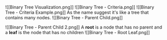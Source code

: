 ![[Binary Tree Visualization.png]]
![[Binary Tree - Criteria.png]]
![[Binary Tree - Criteria Example.png]]
As the name suggest it's like a tree that contains many nodes.
![[Binary Tree - Parent Child.png]]

![[Binary Tree - Parent Child 2.png]]
A **root** is a node that has no parent and a **leaf** is the node that has no children
![[Binary Tree - Root Leaf.png]]
